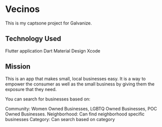# Vecinos

This is my captsone project for Galvanize. 

## Technology Used

Flutter application
Dart
Material Design
Xcode

## Mission
This is an app that makes small, local businesses easy. It is a way to empower the consumer as well as the small business by giving them the exposure that they need. 

You can search for businesses based on:

Community: Women Owned Businesses, LGBTQ Owned Businesses, POC Owned Businesses. 
Neighborhood: Can find neighborhood specific businesses
Category: Can search based on category

